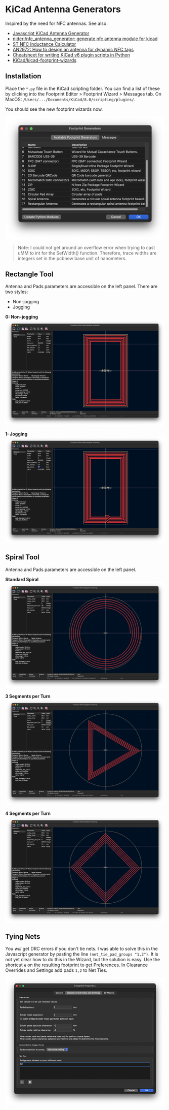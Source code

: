 # KiCad Antenna Generators
Inspired by the need for NFC antennas. See also:

- [Javascript KiCad Antenna Generator](https://neurotech-hub.github.io/KiCad-Antenna-Generator/)
- [nideri/nfc_antenna_generator: generate nfc antenna module for kicad](https://github.com/nideri/nfc_antenna_generator)
- [ST NFC Inductance Calculator](https://eds.st.com/antenna/#/)
- [AN2972: How to design an antenna for dynamic NFC tags](https://neurotech-hub.github.io/KiCad-Antenna-Generator/an2972-how-to-design-an-antenna-for-dynamic-nfc-tags-stmicroelectronics.pdf)
- [Cheatsheet for writing KiCad v6 plugin scripts in Python](https://climbers.net/sbc/kicad-plugin-script-cheatsheet/)
- [KiCad/kicad-footprint-wizards](https://github.com/KiCad/kicad-footprint-wizards)

## Installation
Place the `*.py` file in the KiCad scripting folder. You can find a list of these by clicking into the Footprint Editor > Footprint Wizard > Messages tab. On MacOS: `/Users/.../Documents/KiCad/8.0/scripting/plugins/`.

You should see the new footprint wizards now.

![](screenshots/00.png)

> Note: I could not get around an overflow error when trying to cast uMM to int for the SetWidth() function. Therefore, trace widths are integers set in the pcbnew base unit of nanometers.

## Rectangle Tool
Antenna and Pads parameters are accessible on the left panel. There are two styles:

- Non-jogging
- Jogging

**0: Non-jogging**
![](screenshots/01.png)

**1: Jogging**
![](screenshots/02.png)

## Spiral Tool
Antenna and Pads parameters are accessible on the left panel.

**Standard Spiral**
![](screenshots/03.png)

**3 Segments per Turn**
![](screenshots/04.png)

**4 Segments per Turn**
![](screenshots/05.png)
## Tying Nets
You *will* get DRC errors if you don't tie nets. I was able to solve this in the Javascript generator by pasting the line `(net_tie_pad_groups "1,2")`. It is not yet clear how to do this in the Wizard, but the solution is easy. Use the shortcut `e` on the resulting footprint to get Preferences. In Clearance Overrides and Settings add pads `1,2` to Net Ties.

![](screenshots/06.png)

